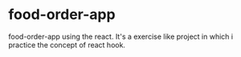 # food-order-app
food-order-app using the react. It's a exercise like project in which i practice the concept of react hook.
